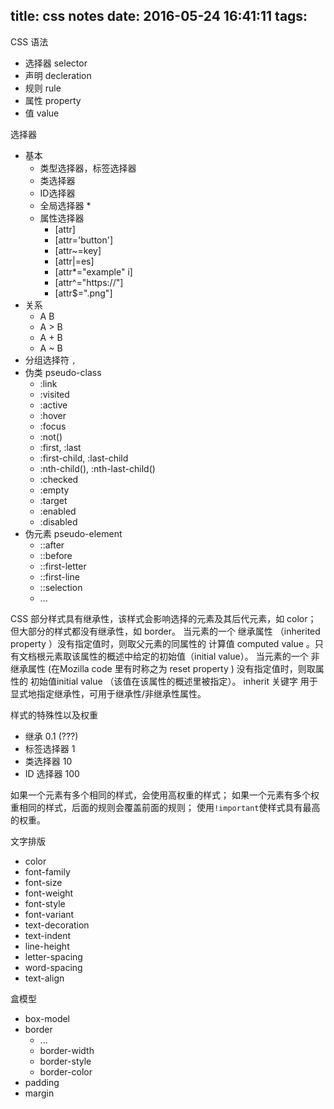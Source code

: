 title: css notes
date: 2016-05-24 16:41:11
tags:
---


CSS 语法
- 选择器 selector
- 声明 decleration
- 规则 rule
- 属性 property
- 值 value

<!--more-->

选择器
- 基本
  - 类型选择器，标签选择器
  - 类选择器
  - ID选择器
  - 全局选择器 *
  - 属性选择器
    - [attr]
    - [attr='button']
    - [attr~=key]
    - [attr|=es]
    - [attr*="example" i]
    - [attr^="https://"]
    - [attr$=".png"]
- 关系
  - A B
  - A > B
  - A + B
  - A ~ B
- 分组选择符 `,`
- 伪类 pseudo-class
  - :link
  - :visited
  - :active
  - :hover
  - :focus
  - :not()
  - :first, :last
  - :first-child, :last-child
  - :nth-child(), :nth-last-child()
  - :checked
  - :empty
  - :target
  - :enabled
  - :disabled
- 伪元素 pseudo-element
  - ::after
  - ::before
  - ::first-letter
  - ::first-line
  - ::selection
  - ...


CSS 部分样式具有继承性，该样式会影响选择的元素及其后代元素，如 color；
但大部分的样式都没有继承性，如 border。
当元素的一个 继承属性 （inherited property ）没有指定值时，则取父元素的同属性的 计算值 computed value 。只有文档根元素取该属性的概述中给定的初始值（initial value）。
当元素的一个 非继承属性 (在Mozilla code 里有时称之为 reset property  ) 没有指定值时，则取属性的 初始值initial value （该值在该属性的概述里被指定）。
inherit 关键字 用于显式地指定继承性，可用于继承性/非继承性属性。


样式的特殊性以及权重
- 继承 0.1 (???)
- 标签选择器 1
- 类选择器 10
- ID 选择器 100

如果一个元素有多个相同的样式，会使用高权重的样式；
如果一个元素有多个权重相同的样式，后面的规则会覆盖前面的规则；
使用`!important`使样式具有最高的权重。


文字排版
- color
- font-family
- font-size
- font-weight
- font-style
- font-variant
- text-decoration
- text-indent
- line-height
- letter-spacing
- word-spacing
- text-align


盒模型
- box-model
- border
  - ...
  - border-width
  - border-style
  - border-color
- padding
- margin

